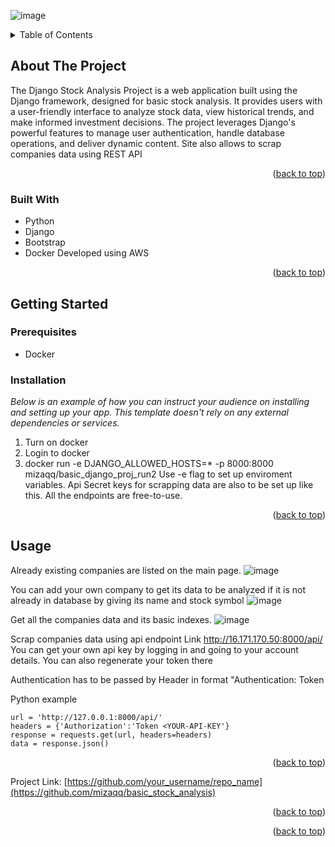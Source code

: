 ![image](https://github.com/mizaqq/Basic_stock_analysis/assets/59586131/313a6eab-2ca2-47b6-b236-d1e06ef160a4)<a name="readme-top"></a>

<details>
  <summary>Table of Contents</summary>
  <ol>
    <li>
      <a href="#about-the-project">About The Project</a>
      <ul>
        <li><a href="#built-with">Built With</a></li>
      </ul>
    </li>
    <li>
      <a href="#getting-started">Getting Started</a>
      <ul>
        <li><a href="#prerequisites">Prerequisites</a></li>
        <li><a href="#installation">Installation</a></li>
      </ul>
    </li>
    <li><a href="#usage">Usage</a></li>
    <li><a href="#roadmap">Roadmap</a></li>
    <li><a href="#contributing">Contributing</a></li>
    <li><a href="#license">License</a></li>
    <li><a href="#contact">Contact</a></li>
    <li><a href="#acknowledgments">Acknowledgments</a></li>
  </ol>
</details>



<!-- ABOUT THE PROJECT -->
## About The Project

The Django Stock Analysis Project is a web application built using the Django framework, designed for basic stock analysis. 
It provides users with a user-friendly interface to analyze stock data, view historical trends, and make informed investment decisions.
The project leverages Django's powerful features to manage user authentication, handle database operations, and deliver dynamic content.
Site also allows to scrap companies data using REST API
<p align="right">(<a href="#readme-top">back to top</a>)</p>



### Built With

* Python
* Django
* Bootstrap
* Docker
Developed using AWS

<p align="right">(<a href="#readme-top">back to top</a>)</p>



<!-- GETTING STARTED -->
## Getting Started
### Prerequisites

* Docker 

### Installation

_Below is an example of how you can instruct your audience on installing and setting up your app. This template doesn't rely on any external dependencies or services._

1. Turn on docker
2. Login to docker
3. docker run -e DJANGO_ALLOWED_HOSTS=* -p 8000:8000 mizaqq/basic_django_proj_run2
Use -e flag to set up enviroment variables. Api Secret keys for scrapping data are also to be set up like this. All the endpoints are free-to-use.

<p align="right">(<a href="#readme-top">back to top</a>)</p>



<!-- USAGE EXAMPLES -->
## Usage

Already existing companies are listed on the main page.
![image](https://github.com/mizaqq/Basic_stock_analysis/assets/59586131/6151dda6-15d5-4e1f-8b8b-eb7fd5ca0920)

You can add your own company to get its data to be analyzed if it is not already in database by giving its name and stock symbol
![image](https://github.com/mizaqq/Basic_stock_analysis/assets/59586131/6e1322ff-b6ec-421f-9083-8802f607de2d)

Get all the companies data and its basic indexes.
![image](https://github.com/mizaqq/Basic_stock_analysis/assets/59586131/f0c57c11-7dea-4233-bd63-1c21c02ca2d5)

Scrap companies data using api endpoint 
Link http://16.171.170.50:8000/api/
You can get your own api key by logging in and going to your account details. You can also regenerate your token there

Authentication has to be passed by Header in format "Authentication: Token <YOUR-API-KEY>

Python example
```
url = 'http://127.0.0.1:8000/api/'
headers = {'Authorization':'Token <YOUR-API-KEY'}
response = requests.get(url, headers=headers)
data = response.json()
```
<p align="right">(<a href="#readme-top">back to top</a>)</p>




Project Link: [https://github.com/your_username/repo_name](https://github.com/mizaqq/basic_stock_analysis)

<p align="right">(<a href="#readme-top">back to top</a>)</p>


<p align="right">(<a href="#readme-top">back to top</a>)</p>


